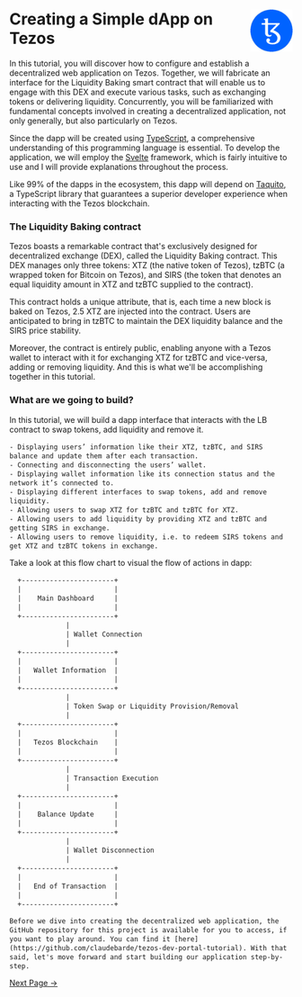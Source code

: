 
# <img src='images/coin.png' style="float: right; width: 75px; height: 75px;">Creating a Simple dApp on Tezos

In this tutorial, you will discover how to configure and establish a decentralized web application on Tezos. Together, we will fabricate an interface for the Liquidity Baking smart contract that will enable us to engage with this DEX and execute various tasks, such as exchanging tokens or delivering liquidity. Concurrently, you will be familiarized with fundamental concepts involved in creating a decentralized application, not only generally, but also particularly on Tezos.

Since the dapp will be created using [TypeScript](https://www.typescriptlang.org/), a comprehensive understanding of this programming language is essential. To develop the application, we will employ the [Svelte](https://svelte.dev/) framework, which is fairly intuitive to use and I will provide explanations throughout the process.

Like 99% of the dapps in the ecosystem, this dapp will depend on [Taquito](https://tezostaquito.io/), a TypeScript library that guarantees a superior developer experience when interacting with the Tezos blockchain.


### The Liquidity Baking contract

Tezos boasts a remarkable contract that's exclusively designed for decentralized exchange (DEX), called the Liquidity Baking contract. This DEX manages only three tokens: XTZ (the native token of Tezos), tzBTC (a wrapped token for Bitcoin on Tezos), and SIRS (the token that denotes an equal liquidity amount in XTZ and tzBTC supplied to the contract).

This contract holds a unique attribute, that is, each time a new block is baked on Tezos, 2.5 XTZ are injected into the contract. Users are anticipated to bring in tzBTC to maintain the DEX liquidity balance and the SIRS price stability.

Moreover, the contract is entirely public, enabling anyone with a Tezos wallet to interact with it for exchanging XTZ for tzBTC and vice-versa, adding or removing liquidity. And this is what we'll be accomplishing together in this tutorial.

### What are we going to build?

In this tutorial, we will build a dapp interface that interacts with the LB contract to swap tokens, add liquidity and remove it.

```admonish tip title="The dapp will handle different actions"
- Displaying users’ information like their XTZ, tzBTC, and SIRS balance and update them after each transaction.
- Connecting and disconnecting the users’ wallet.
- Displaying wallet information like its connection status and the network it’s connected to.
- Displaying different interfaces to swap tokens, add and remove liquidity.
- Allowing users to swap XTZ for tzBTC and tzBTC for XTZ.
- Allowing users to add liquidity by providing XTZ and tzBTC and getting SIRS in exchange.
- Allowing users to remove liquidity, i.e. to redeem SIRS tokens and get XTZ and tzBTC tokens in exchange.
```

Take a look at this flow chart to visual the flow of actions in dapp:
```
  +-----------------------+
  |                       |
  |    Main Dashboard  	  |
  |                       |
  +-----------------------+
              |
              | Wallet Connection
              |
  +-----------------------+
  |                       |
  |   Wallet Information  |
  |                       |
  +-----------------------+
              |
              | Token Swap or Liquidity Provision/Removal
              |
  +-----------------------+
  |                       |
  |   Tezos Blockchain    |
  |                       |
  +-----------------------+
              |
              | Transaction Execution
              |
  +-----------------------+
  |                       |
  |    Balance Update     |
  |                       |
  +-----------------------+
              |
              | Wallet Disconnection
              |
  +-----------------------+
  |                       |
  |   End of Transaction  |
  |                       |
  +-----------------------+
```

```admonish info title = "Repository"
Before we dive into creating the decentralized web application, the GitHub repository for this project is available for you to access, if you want to play around. You can find it [here](https://github.com/claudebarde/tezos-dev-portal-tutorial). With that said, let's move forward and start building our application step-by-step.
```

[Next Page →](/tutorials/page-1.1.md)
